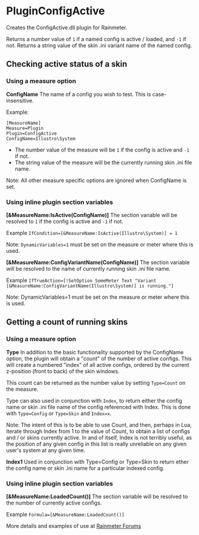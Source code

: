 # PluginConfigActive

Creates the ConfigActive.dll plugin for Rainmeter.

Returns a number value of `1` if a named config is active / loaded, and `-1` if not.
Returns a string value of the skin .ini variant name of the named config.

## Checking active status of a skin

### Using a measure option

**ConfigName**
The name of a config you wish to test. This is case-insensitive.

Example:

```
[MeasureName]
Measure=Plugin
Plugin=ConfigActive
ConfigName=Illustro\System
```

- The number value of the measure will be `1` if the config is active and `-1` if not.
- The string value of the measure will be the currently running skin .ini file name.

Note: All other measure specific options are ignored when ConfigName is set.

### Using inline plugin section variables

**[&MeasureName:IsActive(ConfigName)]**
The section variable will be resolved to `1` if the config is active and `-1` if not.

Example `IfCondition=[&MeasureName:IsActive(Illustro\System)] = 1`

Note: `DynamicVariables=1` must be set on the measure or meter where this is used.

**[&MeasureName:ConfigVariantName(ConfigName)]**
The section variable will be resolved to the name of currently running skin .ini file name.

Example `IfTrueAction=[!SetOption SomeMeter Text "Variant [&MeasureName:ConfigVariantName(Illustro\System)] is running."]`

Note: DynamicVariables=1 must be set on the measure or meter where this is used.

## Getting a count of running skins

### Using a measure option

**Type**
In addition to the basic functionality supported by the ConfigName option, the plugin will obtain a "count" of the number of active configs. This will create a numbered "index" of all active configs, ordered by the current z-position (front to back) of the skin windows.

This count can be returned as the number value by setting `Type=Count` on the measure.

Type can also used in conjunction with `Index`, to return either the config name or skin .ini file name of the config referenced with Index. This is done with `Type=Config` or `Type=Skin` and `Index=x`.

Note: The intent of this is to be able to use Count, and then, perhaps in Lua, iterate through Index from 1 to the value of Count, to obtain a list of configs and / or skins currently active. In and of itself, Index is not terribly useful, as the position of any given config in this list is really unreliable on any given user's system at any given time.

**Index1**
Used in conjunction with Type=Config or Type=Skin to return ether the config name or skin .ini name for a particular indexed config.

### Using inline plugin section variables

**[&MeasureName:LoadedCount()]**
The section variable will be resolved to the number of currently active configs.

Example `Formula=[&MeasureName:LoadedCount()]` 

More details and examples of use at [Rainmeter Forums](https://forum.rainmeter.net/viewtopic.php?p=149824)
